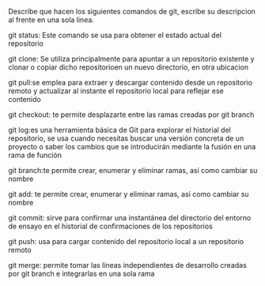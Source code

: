 Describe que hacen los siguientes comandos de git, escribe su descripcion al frente en una sola linea.

git status: Este comando se usa para obtener el estado actual del repositorio

git clone: Se utiliza principalmente para apuntar a un repositorio existente y clonar o copiar dicho repositorioen un nuevo directorio, en otra ubicacion

git pull:se emplea para extraer y descargar contenido desde un repositorio remoto y actualizar al instante el repositorio local para reflejar ese contenido

git checkout: te permite desplazarte entre las ramas creadas por git branch

git log:es una herramienta básica de Git para explorar el historial del repositorio, se usa cuando necesitas buscar una versión concreta de un proyecto o saber los cambios que se introducirán mediante la fusión en una rama de función

git branch:te permite crear, enumerar y eliminar ramas, así como cambiar su nombre

git add: te permite crear, enumerar y eliminar ramas, así como cambiar su nombre

git commit: sirve para confirmar una instantánea del directorio del entorno de ensayo en el historial de confirmaciones de los repositorios

git push: usa para cargar contenido del repositorio local a un repositorio remoto

git merge: permite tomar las líneas independientes de desarrollo creadas por git branch e integrarlas en una sola rama

